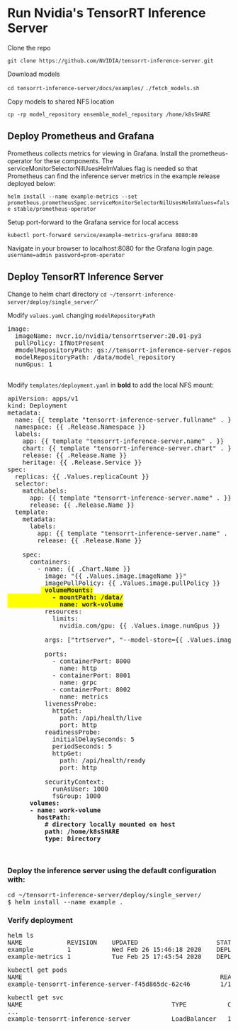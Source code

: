# Run Nvidia's TensorRT Inference Server

Clone the repo

`git clone https://github.com/NVIDIA/tensorrt-inference-server.git`

Download models

`cd tensorrt-inference-server/docs/examples/`
`./fetch_models.sh`

Copy models to shared NFS location

`cp -rp model_repository ensemble_model_repository /home/k8sSHARE`

## Deploy Prometheus and Grafana

Prometheus collects metrics for viewing in Grafana. Install the prometheus-operator for these components. The serviceMonitorSelectorNilUsesHelmValues flag is needed so that Prometheus can find the inference server metrics in the example release deployed below:

`helm install --name example-metrics --set prometheus.prometheusSpec.serviceMonitorSelectorNilUsesHelmValues=false stable/prometheus-operator`

Setup port-forward to the Grafana service for local access

`kubectl port-forward service/example-metrics-grafana 8080:80`

Navigate in your browser to localhost:8080 for the Grafana login page. 
`username=admin password=prom-operator`

## Deploy TensorRT Inference Server
Change to helm chart directory
`cd ~/tensorrt-inference-server/deploy/single_server/`'

Modify `values.yaml` changing `modelRepositoryPath`

<pre>
image:
  imageName: nvcr.io/nvidia/tensorrtserver:20.01-py3
  pullPolicy: IfNotPresent
  #modelRepositoryPath: gs://tensorrt-inference-server-repository/model_repository
  modelRepositoryPath: /data/model_repository
  numGpus: 1
 </pre>

Modify `templates/deployment.yaml` in **bold** to add the local NFS mount:
<pre>
apiVersion: apps/v1
kind: Deployment
metadata:
  name: {{ template "tensorrt-inference-server.fullname" . }}
  namespace: {{ .Release.Namespace }}
  labels:
    app: {{ template "tensorrt-inference-server.name" . }}
    chart: {{ template "tensorrt-inference-server.chart" . }}
    release: {{ .Release.Name }}
    heritage: {{ .Release.Service }}
spec:
  replicas: {{ .Values.replicaCount }}
  selector:
    matchLabels:
      app: {{ template "tensorrt-inference-server.name" . }}
      release: {{ .Release.Name }}
  template:
    metadata:
      labels:
        app: {{ template "tensorrt-inference-server.name" . }}
        release: {{ .Release.Name }}

    spec:
      containers:
        - name: {{ .Chart.Name }}
          image: "{{ .Values.image.imageName }}"
          imagePullPolicy: {{ .Values.image.pullPolicy }}
         <b style='background-color:yellow'> volumeMounts:
            - mountPath: /data/
              name: work-volume</b>
          resources:
            limits:
              nvidia.com/gpu: {{ .Values.image.numGpus }}

          args: ["trtserver", "--model-store={{ .Values.image.modelRepositoryPath }}"]

          ports:
            - containerPort: 8000
              name: http
            - containerPort: 8001
              name: grpc
            - containerPort: 8002
              name: metrics
          livenessProbe:
            httpGet:
              path: /api/health/live
              port: http
          readinessProbe:
            initialDelaySeconds: 5
            periodSeconds: 5
            httpGet:
              path: /api/health/ready
              port: http

          securityContext:
            runAsUser: 1000
            fsGroup: 1000
   <b>   volumes:
      - name: work-volume
        hostPath:
          # directory locally mounted on host
          path: /home/k8sSHARE
          type: Directory
   </b>
   </pre>


### Deploy the inference server using the default configuration with:

<pre>
cd ~/tensorrt-inference-server/deploy/single_server/
$ helm install --name example .
</pre>

### Verify deployment
<pre>
helm ls
NAME           	REVISION	UPDATED                 	STATUS  	CHART                          	APP VERSION	NAMESPACE
example        	1       	Wed Feb 26 15:46:18 2020	DEPLOYED	tensorrt-inference-server-1.0.0	1.0        	default  
example-metrics	1       	Tue Feb 25 17:45:54 2020	DEPLOYED	prometheus-operator-8.9.2      	0.36.0     	default  
</pre>

<pre>
kubectl get pods
NAME                                                     READY   STATUS    RESTARTS   AGE
example-tensorrt-inference-server-f45d865dc-62c46        1/1     Running   0          53m
</pre>

<pre>
kubectl get svc
NAME                                        TYPE           CLUSTER-IP       EXTERNAL-IP      PORT(S)                                        AGE
...
example-tensorrt-inference-server           LoadBalancer   10.150.77.138    192.168.60.150   8000:31165/TCP,8001:31408/TCP,8002:30566/TCP   53m
</pre>
